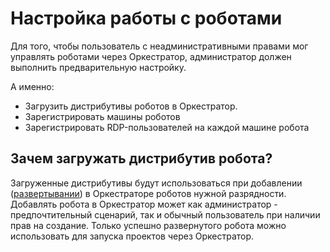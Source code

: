 # Настройка работы с роботами

Для того, чтобы пользователь с неадминистративными правами мог управлять роботами через Оркестратор, администратор должен выполнить предварительную настройку. 

А именно:

- Загрузить дистрибутивы роботов в Оркестратор.
- Зарегистрировать машины роботов
- Зарегистрировать RDP-пользователей на каждой машине робота


## Зачем загружать дистрибутив робота?

Загруженные дистрибутивы будут использоваться при добавлении ([развертывании](https://docs.primo-rpa.ru/primo-rpa/orchestrator/basics/deploy-robot)) в Оркестраторе роботов нужной разрядности. Добавлять робота в Оркестратор может как администратор - предпочтительный сценарий, так и обычный пользователь при наличии прав на создание. Только успешно развернутого робота можно использовать для запуска проектов через Оркестратор.
